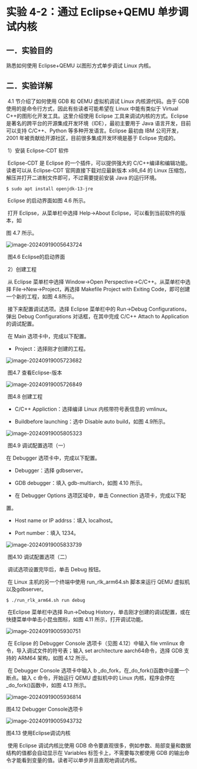 # 实验 4-2：通过 Eclipse+QEMU 单步调试内核

## 一．实验目的

熟悉如何使用 Eclipse+QEMU 以图形方式单步调试 Linux 内核。

## 二．实验详解

​		4.1 节介绍了如何使用 GDB 和 QEMU 虚拟机调试 Linux 内核源代码。由于 GDB 使用的是命令行方式，因此有些读者可能希望在 Linux 中能有类似于 Virtual C++的图形化开发工具。这里介绍使用 Eclipse 工具来调试内核的方式。Eclipse 是著名的跨平台的开源集成开发环境（IDE），最初主要用于 Java 语言开发，目前可以支持 C/C++、Python 等多种开发语言。Eclipse 最初由 IBM 公司开发，2001 年被贡献给开源社区，目前很多集成开发环境是基于 Eclipse 完成的。

​		1）安装 Eclipse-CDT 软件

​		Eclipse-CDT 是 Eclipse 的一个插件，可以提供强大的 C/C++编译和编辑功能。读者可以从 Eclipse-CDT 官网直接下载对应最新版本 x86_64 的 Linux 压缩包，解压并打开二进制文件即可，不过需要提前安装 Java 的运行环境。

```
$ sudo apt install openjdk-13-jre
```

​		Eclipse 的启动界面如图 4.6 所示。

​		打开 Eclipse，从菜单栏中选择 Help→About Eclipse，可以看到当前软件的版本，如

图 4.7 所示。

![image-20240919005643724](image/image-20240919005643724.png)

​																				图4.6 Eclipse的启动界面

​		2）创建工程

​		从 Eclipse 菜单栏中选择 Window→Open Perspective→C/C++。从菜单栏中选择 File→New→Project，再选择 Makefile Project with Exiting Code，即可创建一个新的工程，如图 4.8所示。

​		接下来配置调试选项。选择 Eclipse 菜单栏中的 Run→Debug Configurations，弹出 Debug Configurations 对话框，在其中完成 C/C++ Attach to Application 的调试配置。

​		在 Main 选项卡中，完成以下配置。

- Project：选择刚才创建的工程。

![image-20240919005723682](image/image-20240919005723682.png)

​																		图4.7 查看Eclipse-版本 

![image-20240919005726849](image/image-20240919005726849.png)

​																				图4.8 创建工程

-  C/C++ Appliction：选择编译 Linux 内核带符号表信息的 vmlinux。

-  Build<if required>before launching：选中 Disable auto build，如图 4.9所示。

![image-20240919005805323](image/image-20240919005805323.png)

​																			图4.9 调试配置选项（一）

在 Debugger 选项卡中，完成以下配置。

-  Debugger：选择 gdbserver。

-  GDB debugger：填入 gdb-multiarch，如图 4.10 所示。

- 在 Debugger Options 选项区域中，单击 Connection 选项卡，完成以下配

置。

-  Host name or IP addrss：填入 localhost。

-  Port number：填入 1234。

![image-20240919005833739](image/image-20240919005833739.png)

​																			图4.10 调试配置选项（二）

​		调试选项设置完毕后，单击 Debug 按钮。

​		在 Linux 主机的另一个终端中使用 run_rlk_arm64.sh 脚本来运行 QEMU 虚拟机以及gdbserver。

```
$ ./run_rlk_arm64.sh run debug
```

 

​		在Eclipse 菜单栏中选择 Run→Debug History，单击刚才创建的调试配置，或在快捷菜单中单击小昆虫图标，如图 4.11 所示，打开调试功能。

![image-20240919005930751](image/image-20240919005930751.png)

​		在 Eclipse 的 Debugger Console 选项卡（见图 4.12）中输入 file vmlinux 命令，导入调试文件的符号表；输入 set architecture aarch64命令，选择 GDB 支持的 ARM64 架构，如图 4.12 所示。

​		在 Debugger Console 选项卡中输入 b _do_fork，在_do_fork()函数中设置一个断点。输入 c 命令，开始运行 QEMU 虚拟机中的 Linux 内核，程序会停在_do_fork()函数中，如图 4.13 所示。

![image-20240919005936814](image/image-20240919005936814.png)

图4.12 Debugger Console选项卡

![image-20240919005943732](image/image-20240919005943732.png)

图4.13 使用Eclipse调试内核

​		使用 Eclipse 调试内核比使用 GDB 命令要直观很多，例如参数、局部变量和数据结构的值都会自动显示在 Variables 标签卡上，不需要每次都使用 GDB 的输出命令才能看到变量的值。读者可以单步并且直观地调试内核。